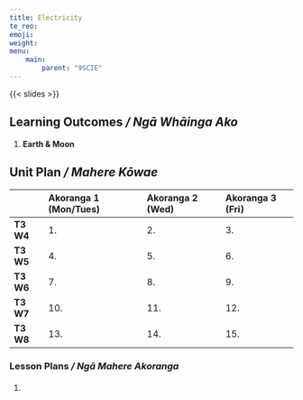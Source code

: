 ```yaml
---
title: Electricity
te_reo: 
emoji: 
weight: 
menu:
    main:
        parent: "9SCIE"
---
```


{{< slides >}}

## Learning Outcomes _/ Ngā Whāinga Ako_ 

1. __Earth & Moon__

## Unit Plan _/ Mahere Kōwae_ 

|           | Akoranga 1 (Mon/Tues) | Akoranga 2 (Wed) | Akoranga 3 (Fri) |
|:----------|:----------------------|:-----------------|:-----------------|
| __T3 W4__ | 1.                    | 2.               | 3.               |
| __T3 W5__ | 4.                    | 5.               | 6.               |
| __T3 W6__ | 7.                    | 8.               | 9.               |
| __T3 W7__ | 10.                   | 11.              | 12.              |
| __T3 W8__ | 13.                   | 14.              | 15.              |

### Lesson Plans _/ Ngā Mahere Akoranga_ 

1. #### 
